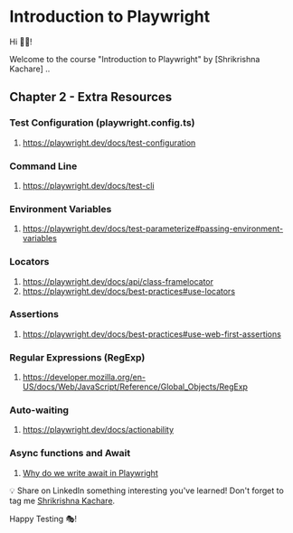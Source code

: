 # Introduction to Playwright

Hi 👋🏽!

Welcome to the course "Introduction to Playwright" by [Shrikrishna Kachare] ..

## Chapter 2 - Extra Resources

### Test Configuration (playwright.config.ts)
1. https://playwright.dev/docs/test-configuration

### Command Line
1. https://playwright.dev/docs/test-cli

### Environment Variables
1. https://playwright.dev/docs/test-parameterize#passing-environment-variables

### Locators
1. https://playwright.dev/docs/api/class-framelocator
1. https://playwright.dev/docs/best-practices#use-locators

### Assertions
1. https://playwright.dev/docs/best-practices#use-web-first-assertions

### Regular Expressions (RegExp)
1. https://developer.mozilla.org/en-US/docs/Web/JavaScript/Reference/Global_Objects/RegExp

### Auto-waiting
1. https://playwright.dev/docs/actionability

### Async functions and Await
1. [Why do we write await in Playwright](https://jadala-ajay16.medium.com/why-do-we-write-await-async-in-playwright-javascript-typescript-fa3c92f82841#:~:text=The%20await%20expression%20causes%20async,line%20of%20code%20executes%20completely)


💡 Share on LinkedIn something interesting you've learned! Don't forget to tag me [Shrikrishna Kachare](https://www.linkedin.com/in/shrikrishna-kachare-9a9411221/).



Happy Testing 🎭!
